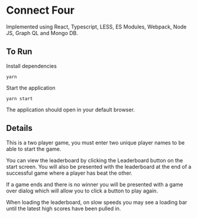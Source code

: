 # Connect Four
Implemented using React, Typescript, LESS, ES Modules, Webpack, Node JS, Graph QL and Mongo DB.

## To Run
Install dependencies
```
yarn
```

Start the application
```
yarn start
```

The application should open in your default browser.


## Details
This is a two player game, you must enter two unique player names to be able to start the game.

You can view the leaderboard by clicking the Leaderboard button on the start screen. You will also be presented with the leaderboard at the end of a successful game where a player has beat the other.

If a game ends and there is no winner you will be presented with a game over dialog which will allow you to click a button to play again.

When loading the leaderboard, on slow speeds you may see a loading bar until the latest high scores have been pulled in.
